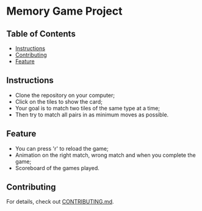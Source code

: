 # Memory Game Project

## Table of Contents

* [Instructions](#instructions)
* [Contributing](#contributing)
* [Feature](#feature)


## Instructions

* Clone the repository on your computer;
* Click on the tiles to show the card;
* Your goal is to match two tiles of the same type at a time;
* Then try to match all pairs in as minimum moves as possible.

## Feature
* You can press 'r' to reload the game;
* Animation on the right match, wrong match and when you complete the game;
* Scoreboard of the games played.

## Contributing


For details, check out [CONTRIBUTING.md](CONTRIBUTING.md).
